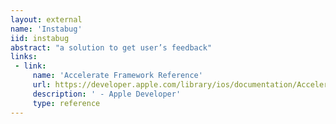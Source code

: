 ```yaml
---
layout: external
name: 'Instabug'
iid: instabug
abstract: "a solution to get user’s feedback"
links:
 - link:
     name: 'Accelerate Framework Reference'
     url: https://developer.apple.com/library/ios/documentation/Accelerate/Reference/AccelerateFWRef/index.html
     description: ' - Apple Developer'
     type: reference
---
```

